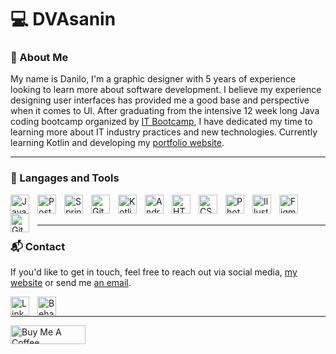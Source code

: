 # 💻 DVAsanin

### 📖 About Me

My name is Danilo, I'm a graphic designer with 5 years of experience looking to learn more about software development. I believe my experience designing user interfaces has provided me a good base and perspective when it comes to UI. After graduating from the intensive 12 week long Java coding bootcamp organized by [IT Bootcamp](https://itbootcamp.rs), I have dedicated my time to learning more about IT industry practices and new technologies. Currently learning Kotlin and developing my [portfolio website](https://daniloasanin.com).

---

### 🧰 Langages and Tools
<img align="left" alt="Java" width="30px" style="padding-right:10px;" src="https://cdn.jsdelivr.net/gh/devicons/devicon/icons/java/java-original.svg" target="_blank" rel="noopener noreferrer"/>
<img align="left" alt="PostGre" width="30px" style="padding-right:10px;" src="https://cdn.jsdelivr.net/gh/devicons/devicon/icons/postgresql/postgresql-original.svg" target="_blank" rel="noopener noreferrer"/>
<img align="left" alt="Spring" width="30px" style="padding-right:10px;" src="https://cdn.jsdelivr.net/gh/devicons/devicon/icons/spring/spring-original.svg" target="_blank" rel="noopener noreferrer"/>
<img align="left" alt="Git" width="30px" style="padding-right:10px;" src="https://cdn.jsdelivr.net/gh/devicons/devicon/icons/git/git-original.svg" target="_blank" rel="noopener noreferrer"/>
<img align="left" alt="Kotlin" width="30px" style="padding-right:10px;" src="https://cdn.jsdelivr.net/gh/devicons/devicon/icons/kotlin/kotlin-original.svg" target="_blank" rel="noopener noreferrer"/>
<img align="left" alt="Android" width="30px" style="padding-right:10px;" src="https://cdn.jsdelivr.net/gh/devicons/devicon/icons/android/android-original.svg" target="_blank" rel="noopener noreferrer"/>
<img align="left" alt="HTML5" width="30px" style="padding-right:10px;" src="https://cdn.jsdelivr.net/gh/devicons/devicon/icons/html5/html5-plain.svg" target="_blank" rel="noopener noreferrer"/>
<img align="left" alt="CSS3" width="30px" style="padding-right:10px;" src="https://cdn.jsdelivr.net/gh/devicons/devicon/icons/css3/css3-plain.svg" target="_blank" rel="noopener noreferrer"/>
<img align="left" alt="Photoshop" width="30px" style="padding-right:10px;" src="https://cdn.jsdelivr.net/gh/devicons/devicon@latest/icons/photoshop/photoshop-original.svg" target="_blank" rel="noopener noreferrer"/>
<img align="left" alt="Illustrator" width="30px" style="padding-right:10px;" src="https://cdn.jsdelivr.net/gh/devicons/devicon/icons/illustrator/illustrator-line.svg" target="_blank" rel="noopener noreferrer"/>
<img align="left" alt="Figma" width="30px" style="padding-right:10px;" src="https://cdn.jsdelivr.net/gh/devicons/devicon/icons/figma/figma-original.svg" target="_blank" rel="noopener noreferrer"/>
<img align="left" alt="GitHub" width="30px" style="padding-right:10px;" src="https://cdn.jsdelivr.net/gh/devicons/devicon/icons/github/github-original.svg" target="_blank" rel="noopener noreferrer"/>
<br><br>

---

### 📬 Contact
If you'd like to get in touch, feel free to reach out via social media, [my website](https://daniloasanin.com) or send me <a href="mailto:danilo.asanin+githubprofile@gmail.com?subject=Hello from GitHub" target="_blank" rel="noopener noreferrer">an email</a>.

<a href="https://www.linkedin.com/in/dvasanin" target="_blank" rel="noopener noreferrer"> <img align="left" alt="LinkedIn" width="30px" style="padding-right:10px;" src="https://cdn.jsdelivr.net/gh/devicons/devicon/icons/linkedin/linkedin-original.svg"/> </a>
<a href="https://www.behance.net/dvasanin" target="_blank" rel="noopener noreferrer"> <img align="left" alt="Behance" width="30px" style="padding-right:10px;" src="https://cdn.jsdelivr.net/gh/devicons/devicon/icons/behance/behance-original.svg"/> </a>
<br>

---

<a href="https://www.buymeacoffee.com/dvasanin" target="_blank"><img src="https://cdn.buymeacoffee.com/buttons/v2/default-red.png" alt="Buy Me A Coffee" style="height: 30px !important;width: 120px !important;" ></a>
